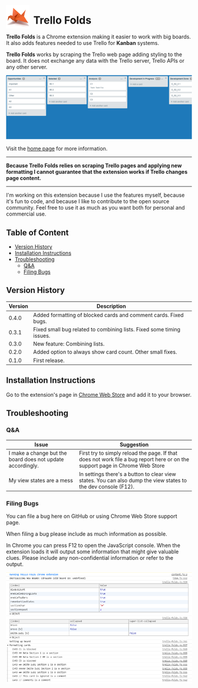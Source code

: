 <img style="float: left; margin-right: 10px; top: 15px; position: relative;" src="extension/icons/icon64.png"/>

# Trello Folds <!-- omit in toc -->

**Trello Folds** is a Chrome extension making it easier to work with big boards. It also adds features needed to use Trello for **Kanban** systems.

**Trello Folds** works by scraping the Trello web page adding styling to the board. It does not exchange any data with the Trello server, Trello APIs or any other server.

![Animated GIF](img/Trello-Folds-Screencast-short.gif)

Visit the [home page](https://nordmagnus.github.io/Trello-Folds/) for more information.

---

**Because Trello Folds relies on scraping Trello pages and applying new formatting I cannot guarantee that the extension works if Trello changes page content.**

---

I'm working on this extension because I use the features myself, because it's fun to code, and because I like to contribute to the open source community. Feel free to use it as much as you want both for personal and commercial use.

## Table of Content <!-- omit in toc -->

- [Version History](#version-history)
- [Installation Instructions](#installation-instructions)
- [Troubleshooting](#troubleshooting)
  - [Q&A](#qa)
  - [Filing Bugs](#filing-bugs)

## Version History

| Version | Description                                                           |
| ------- | --------------------------------------------------------------------- |
| 0.4.0   | Added formatting of blocked cards and comment cards. Fixed bugs.      |
| 0.3.1   | Fixed small bug related to combining lists. Fixed some timing issues. |
| 0.3.0   | New feature: Combining lists.                                         |
| 0.2.0   | Added option to always show card count. Other small fixes.            |
| 0.1.0   | First release.                                                        |

## Installation Instructions

Go to the extension's page in [Chrome Web Store](https://chrome.google.com/webstore/detail/trello-folds-kanban-for-t/egdkjinldbenhgdaodmdcdgknjnljihf) and add it to your browser.

## Troubleshooting

### Q&A

| Issue                                                      | Suggestion                                                                                                                   |
| ---------------------------------------------------------- | ---------------------------------------------------------------------------------------------------------------------------- |
| I make a change but the board does not update accordingly. | First try to simply reload the page. If that does not work file a bug report here or on the support page in Chrome Web Store |
| My view states are a mess                                  | In settings there's a button to clear view states. You can also dump the view states to the dev console (F12).               |

### Filing Bugs

You can file a bug here on GitHub or using Chrome Web Store support page.

When filing a bug please include as much information as possible.

In Chrome you can press F12 to open the JavaScript console. When the extension loads it will output some information that might give valuable clues. Please include any non-confidential information or refer to the output.

![Dev console output](img/dev-console-output.png)

